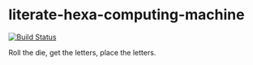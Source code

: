 # literate-hexa-computing-machine
[![Build Status](https://travis-ci.org/spoke-software/literate-hexa-computing-machine.svg?branch=master)](https://travis-ci.org/spoke-software/literate-hexa-computing-machine)

Roll the die, get the letters, place the letters.
